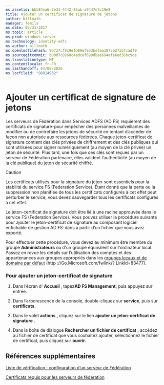 ```yaml
---
ms.assetid: bbb84ea6-7e31-4442-85ab-a9447e7c19e8
title: Ajouter un certificat de signature de jetons
author: billmath
manager: femila
ms.date: 05/31/2017
ms.topic: article
ms.prod: windows-server
ms.technology: identity-adfs
ms.author: billmath
ms.openlocfilehash: 9b737cf8c9efb89ef9b3befaa1875b273bfcadf9
ms.sourcegitcommit: b00d7c8968c4adc8f699dbee694afe6ed36bc9de
ms.translationtype: MT
ms.contentlocale: fr-FR
ms.lasthandoff: 04/08/2020
ms.locfileid: "80814932"
---
```

# <a name="add-a-token-signing-certificate"></a>Ajouter un certificat de signature de jetons


Les serveurs de Fédération dans Services ADFS \(AD FS\) requièrent des certificats de signature\-pour empêcher des personnes malveillantes de modifier ou de contrefaire les jetons de sécurité en tentant d’accéder de façon non autorisée aux ressources fédérées. Chaque jeton\-certificat de signature contient des clés privées de chiffrement et des clés publiques qui sont utilisées pour signer numériquement \(au moyen de la clé privée\) un jeton de sécurité. Plus tard, une fois que ces clés sont reçues par un serveur de Fédération partenaire, elles valident l’authenticité \(au moyen de la clé publique\) du jeton de sécurité chiffré.  
  
> [!CAUTION]  
> Les certificats utilisés pour la signature du jeton\-sont essentiels pour la stabilité du service FS (Federation Service). Étant donné que la perte ou la suppression non planifiée de tous les certificats configurés à cet effet peut perturber le service, vous devez sauvegarder tous les certificats configurés à cet effet.  
  
Le jeton\-certificat de signature doit être lié à une racine approuvée dans le service FS (Federation Service). Vous pouvez utiliser la procédure suivante pour ajouter le jeton\-certificat de signature au composant logiciel enfichable de gestion AD FS\-dans à partir d’un fichier que vous avez exporté.  
  
Pour effectuer cette procédure, vous devez au minimum être membre du groupe **Administrateurs** ou d'un groupe équivalent sur l'ordinateur local.  Passez en revue les détails sur l’utilisation des comptes et des appartenances aux groupes appropriés dans les [groupes locaux et de domaine par défaut](https://go.microsoft.com/fwlink/?LinkId=83477) \(http :\/\/Go.Microsoft.com\/fwlink\/? LinkId\=83477\).   
  
### <a name="to-add-a-token-signing-certificate"></a>Pour ajouter un jeton\-certificat de signature  
  
1.  Dans l’écran d' **Accueil** , tapez**AD FS Management**, puis appuyez sur entrée.  
  
2.  Dans l’arborescence de la console, double\-cliquez sur **service**, puis sur **certificats**.  
  
3.  Dans le volet **actions** , cliquez sur le lien **ajouter un jeton\-certificat de signature** .  
  
4.  Dans la boîte de dialogue **Rechercher un fichier de certificat** , accédez au fichier de certificat que vous souhaitez ajouter, sélectionnez le fichier de certificat, puis cliquez sur **ouvrir**.  
  
## <a name="additional-references"></a>Références supplémentaires  
[Liste de vérification : configuration d’un serveur de Fédération](Checklist--Setting-Up-a-Federation-Server.md)  
  
[Certificats requis pour les serveurs de fédération](https://technet.microsoft.com/library/dd807040.aspx)  
  

